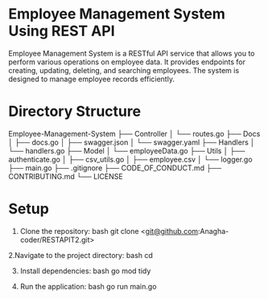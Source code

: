 # Employee Management System Using REST API
Employee Management System is a RESTful API service that allows you to perform various operations on employee data. It provides endpoints for creating, updating, deleting, and searching employees. The system is designed to manage employee records efficiently.

# Directory Structure

Employee-Management-System
├── Controller
│   └── routes.go
├── Docs
│   ├── docs.go
│   ├── swagger.json
│   └── swagger.yaml
├── Handlers
│   └── handlers.go
├── Model
│   └── employeeData.go
├── Utils
│   ├── authenticate.go
│   ├── csv_utils.go
│   ├── employee.csv
│   └── logger.go
├── main.go
├── .gitignore
├── CODE_OF_CONDUCT.md
├── CONTRIBUTING.md
└── LICENSE


# Setup
1. Clone the repository:
bash
git clone <git@github.com:Anagha-coder/RESTAPIT2.git>

2.Navigate to the project directory:
bash
cd <project-folder>

3. Install dependencies:
bash
go mod tidy

4. Run the application:
bash
go run main.go













